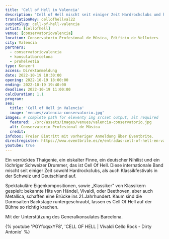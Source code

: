 ```yaml
---
title: 'Cell of Hell in Valencia'
description: 'Cell of Hell mischt seit einiger Zeit Hardrockclubs und klassische Musikfestivals in der Schweiz und Deutschland auf. Jetzt heißen wir sie in Valencia willkommen.'
translationKey: cellofhellval22
customSlug: cell-of-hell-valencia
artist: [cellofhell]
venue: [conservatoriovalencia]
location: Conservatorio Profesional de Música, Edificio de Velluters
city: Valencia
partners:
  - conservatoriovalencia
  - konsulatbarcelona
  - prohelvetia
type: Konzert
access: Direktanmeldung
date: 2022-10-19 18:30:00
opening: 2022-10-19 18:00:00
ending: 2022-10-19 19:40:00
deadline: 2022-10-19 11:00:00
calcDuration: 1.1
program:
seo:
  title: 'Cell of Hell in Valencia'
  image: 'venues/valencia-conservatorio.jpg'
images: # complete path for eleventy img srcset output, alt required
  featured: ./src/assets/images/venues/valencia-conservatorio.jpg
  alt: Conservatorio Profesional de Música
  credit:
infobox: Freier Eintritt mit vorheriger Anmeldung über Eventbrite.
directregister: https://www.eventbrite.es/e/entradas-cell-of-hell-en-valencia-429560957387
youtube: true
---
```


Ein verrücktes Thaigenie, ein eiskalter Finne, ein deutscher Nihilist und ein löchriger Schweizer Drummer, das ist Cell Of Hell. Diese internationale Band mischt seit einiger Zeit sowohl Hardrockclubs, als auch Klassikfestivals in der Schweiz und Deutschland auf.

Spektakuläre Eigenkompositionen, sowie „Klassiker" von Klassikern gespielt: bekannte Hits von Händel, Vivaldi, oder Beethoven, aber auch Metallica, schaffen eine Brücke ins 21.Jahrhundert. Kaum sind die Darmsaiten Backstage runtergeschraubt, lassen es Cell Of Hell auf der Bühne so richtig krachen.

Mit der Unterstützung des Generalkonsulates Barcelona.

{% youtube 'PGYfcqsxYF8', 'CELL OF HELL | Vivaldi Cello Rock - Dirty Antonio' %}
